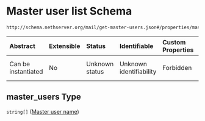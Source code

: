 # Master user list Schema

```txt
http://schema.nethserver.org/mail/get-master-users.json#/properties/master_users
```



| Abstract            | Extensible | Status         | Identifiable            | Custom Properties | Additional Properties | Access Restrictions | Defined In                                                                   |
| :------------------ | :--------- | :------------- | :---------------------- | :---------------- | :-------------------- | :------------------ | :--------------------------------------------------------------------------- |
| Can be instantiated | No         | Unknown status | Unknown identifiability | Forbidden         | Allowed               | none                | [get-master-users.json\*](mail/get-master-users.json "open original schema") |

## master\_users Type

`string[]` ([Master user name](get-master-users-properties-master-user-list-master-user-name.md))
